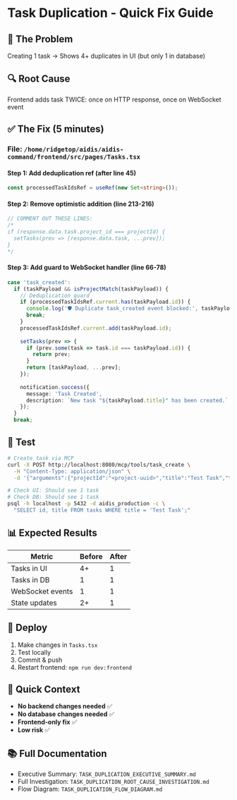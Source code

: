 # Task Duplication - Quick Fix Guide

## 🎯 The Problem
Creating 1 task → Shows 4+ duplicates in UI (but only 1 in database)

## 🔍 Root Cause
Frontend adds task TWICE: once on HTTP response, once on WebSocket event

## ✅ The Fix (5 minutes)

### File: `/home/ridgetop/aidis/aidis-command/frontend/src/pages/Tasks.tsx`

#### Step 1: Add deduplication ref (after line 45)
```typescript
const processedTaskIdsRef = useRef(new Set<string>());
```

#### Step 2: Remove optimistic addition (line 213-216)
```typescript
// COMMENT OUT THESE LINES:
/*
if (response.data.task.project_id === projectId) {
  setTasks(prev => [response.data.task, ...prev]);
}
*/
```

#### Step 3: Add guard to WebSocket handler (line 66-78)
```typescript
case 'task_created':
  if (taskPayload && isProjectMatch(taskPayload)) {
    // Deduplication guard
    if (processedTaskIdsRef.current.has(taskPayload.id)) {
      console.log('🛡️ Duplicate task_created event blocked:', taskPayload.id);
      break;
    }
    processedTaskIdsRef.current.add(taskPayload.id);
    
    setTasks(prev => {
      if (prev.some(task => task.id === taskPayload.id)) {
        return prev;
      }
      return [taskPayload, ...prev];
    });
    
    notification.success({
      message: 'Task Created',
      description: `New task "${taskPayload.title}" has been created.`
    });
  }
  break;
```

## 🧪 Test
```bash
# Create task via MCP
curl -X POST http://localhost:8080/mcp/tools/task_create \
  -H "Content-Type: application/json" \
  -d '{"arguments":{"projectId":"<project-uuid>","title":"Test Task","type":"test"}}'

# Check UI: Should see 1 task
# Check DB: Should see 1 task
psql -h localhost -p 5432 -d aidis_production -c \
  "SELECT id, title FROM tasks WHERE title = 'Test Task';"
```

## 📊 Expected Results
| Metric | Before | After |
|--------|--------|-------|
| Tasks in UI | 4+ | 1 |
| Tasks in DB | 1 | 1 |
| WebSocket events | 1 | 1 |
| State updates | 2+ | 1 |

## 🚀 Deploy
1. Make changes in `Tasks.tsx`
2. Test locally
3. Commit & push
4. Restart frontend: `npm run dev:frontend`

## 📝 Quick Context
- **No backend changes needed** ✅
- **No database changes needed** ✅
- **Frontend-only fix** ✅
- **Low risk** ✅

## 📚 Full Documentation
- Executive Summary: `TASK_DUPLICATION_EXECUTIVE_SUMMARY.md`
- Full Investigation: `TASK_DUPLICATION_ROOT_CAUSE_INVESTIGATION.md`
- Flow Diagram: `TASK_DUPLICATION_FLOW_DIAGRAM.md`
